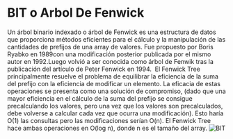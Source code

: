 # BIT o Arbol De Fenwick
Un árbol binario indexado o árbol de Fenwick es una estructura de datos que proporciona métodos eficientes para el cálculo y la manipulación de las cantidades de prefijos de una array de valores. Fue propuesto por Boris Ryabko en 1989​con una modificación posterior publicada por el mismo autor en 1992.​Luego volvió a ser conocida como árbol de Fenwik tras la publicación del artículo de Peter Fenwick en 1994. ​ El Fenwick Tree principalmente resuelve el problema de equilibrar la eficiencia de la suma del prefijo con la eficiencia de modificar un elemento. La eficacia de estas operaciones se presenta como una solución de compromiso, (dado que una mayor eficiencia en el cálculo de la suma del prefijo se consigue precalculando los valores, pero una vez que los valores son precalculados, debe volverse a calcular cada vez que ocurra una modificación). Esto haría O(1) las consultas pero las modificaciones serían O(n). El Fenwick Tree hace ambas operaciones en O(log n), donde n es el tamaño del array.
![BIT](https://prodeportiva.files.wordpress.com/2013/02/abi11.png)

